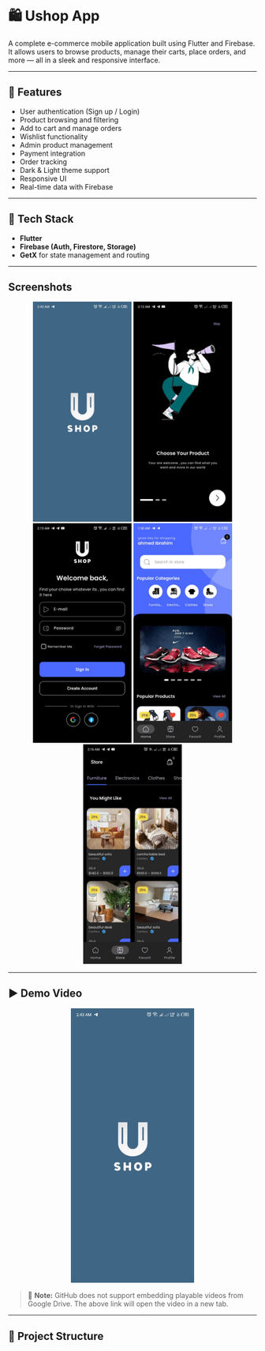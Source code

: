 # 🛍️ Ushop App

A complete e-commerce mobile application built using Flutter and Firebase. It allows users to browse products, manage their carts, place orders, and more — all in a sleek and responsive interface.

---

## 🚀 Features

- User authentication (Sign up / Login)
- Product browsing and filtering
- Add to cart and manage orders
- Wishlist functionality
- Admin product management
- Payment integration
- Order tracking
- Dark & Light theme support
- Responsive UI
- Real-time data with Firebase

---

## 🧰 Tech Stack

- **Flutter**
- **Firebase (Auth, Firestore, Storage)**
- **GetX** for state management and routing

---

## Screenshots

<p align="center">

  <img src="https://raw.githubusercontent.com/Ahmed2020Ebrahim/my_portfolio/refs/heads/master/assets/assets/projects/ushop/1.jpg" width="200"/>
  <img src="https://raw.githubusercontent.com/Ahmed2020Ebrahim/my_portfolio/refs/heads/master/assets/assets/projects/ushop/2.jpg" width="200"/>
  <img src="https://raw.githubusercontent.com/Ahmed2020Ebrahim/my_portfolio/refs/heads/master/assets/assets/projects/ushop/3.jpg" width="200"/>
  <img src="https://raw.githubusercontent.com/Ahmed2020Ebrahim/my_portfolio/refs/heads/master/assets/assets/projects/ushop/4.jpg" width="200"/>
  <img src="https://raw.githubusercontent.com/Ahmed2020Ebrahim/my_portfolio/refs/heads/master/assets/assets/projects/ushop/5.jpg" width="200"/>
  
</p>

---

## ▶️ Demo Video

<p align="center">
  <a href="https://drive.google.com/file/d/17Jf7pmQT5zGOGh5gEnz_iIyzE6B81UkL/view?usp=sharing" target="_blank">
    <img src="https://raw.githubusercontent.com/Ahmed2020Ebrahim/my_portfolio/refs/heads/master/assets/assets/projects/ushop/1.jpg" alt="Demo Video" width="250" />
  </a>
</p>


> 📌 **Note:** GitHub does not support embedding playable videos from Google Drive. The above link will open the video in a new tab.

---

## 📂 Project Structure

